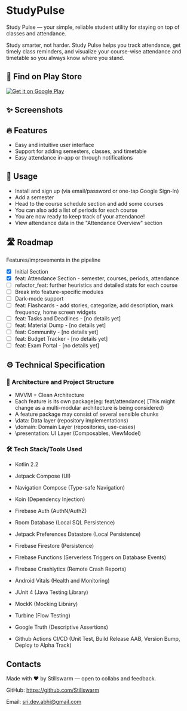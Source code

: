 # StudyPulse

Study Pulse — your simple, reliable student utility for staying on top of classes and attendance.

Study smarter, not harder. Study Pulse helps you track attendance, get timely class reminders, and visualize your course-wise attendance and timetable so you always know where you stand.

## 🚀 Find on Play Store <a href="[PLAY_STORE_URL](https://play.google.com/store/apps/details?id=com.studypulse.app&pcampaignid=web_share)">
  <img alt="Get it on Google Play" 
       src="https://img.shields.io/badge/Google%20Play-Get%20the%20App-brightgreen?logo=google-play" />
</a>

## ✨ Screenshots



## 🔥 Features
- Easy and intuitive user interface
- Support for adding semesters, classes, and timetable
- Easy attendance in-app or through notifications

## 🧰 Usage
- Install and sign up (via email/password or one-tap Google Sign-In)
- Add a semester
- Head to the course schedule section and add some courses
- You can also add a list of periods for each course
- You are now ready to keep track of your attendance!
- View attendance data in the "Attendance Overview" section

## 🛣️ Roadmap
Features/improvements in the pipeline
- [x] Initial Section
- [x] feat: Attendance Section - semester, courses, periods, attendance
- [ ] refactor_feat: further heuristics and detailed stats for each course
- [ ] Break into feature-specific modules
- [ ] Dark-mode support
- [ ] feat: Flashcards - add stories, categorize, add description, mark frequency, home screen widgets
- [ ] feat: Tasks and Deadlines - [no details yet]
- [ ] feat: Material Dump - [no details yet]
- [ ] feat: Community - [no details yet]
- [ ] feat: Budget Tracker - [no details yet]
- [ ] feat: Exam Portal - [no details yet]

## ⚙️ Technical Specification
### 🧩 Architecture and Project Structure
- MVVM + Clean Architecture
- Each feature is its own package(eg: feat/attendance) [This might change as a multi-modular architecture is being considered)
- A feature package may consist of several sensible chunks
- \data: Data layer (repository implementations)
- \domain: Domain Layer (repositories, use-cases)
- \presentation: UI Layer (Composables, ViewModel)

### 🛠️ Tech Stack/Tools Used
- Kotlin 2.2
- Jetpack Compose (UI)
- Navigation Compose (Type-safe Navigation)
- Koin (Dependency Injection)

- Firebase Auth (AuthN/AuthZ)
- Room Database (Local SQL Persistence)
- Jetpack Preferences Datastore (Local Persistence)
- Firebase Firestore (Persistence)
- Firebase Functions (Serverless Triggers on Database Events)

- Firebase Crashlytics (Remote Crash Reports)
- Android Vitals (Health and Monitoring)

- JUnit 4 (Java Testing Library)
- MockK (Mocking Library)
- Turbine (Flow Testing)
- Google Truth (Descriptive Assertions)

- Github Actions CI/CD (Unit Test, Build Release AAB, Version Bump, Deploy to Alpha Track)

## Contacts
Made with ❤️ by Stillswarm — open to collabs and feedback.

GitHub: https://github.com/Stillswarm

Email: sri.dev.abhi@gmail.com
